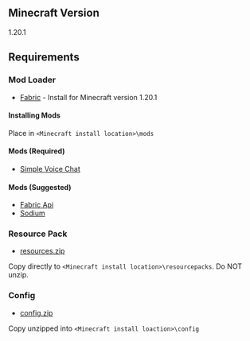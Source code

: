 ## Minecraft Version
1.20.1

## Requirements

### Mod Loader

- [Fabric](https://fabricmc.net/use/installer/) - Install for Minecraft version 1.20.1

#### Installing Mods

Place in `<Minecraft install location>\mods`

#### Mods (Required)

- [Simple Voice Chat](../../../raw/main/mods/voicechat-fabric-1.20.1-2.4.32.jar)

#### Mods (Suggested)

- [Fabric Api](../../../raw/main/mods/fabric-api-0.91.1%2B1.20.1.jar)
- [Sodium](https://cdn.modrinth.com/data/AANobbMI/versions/mhZtY2lR/sodium-fabric-0.5.8%2Bmc1.20.1.jar)

### Resource Pack

- [resources.zip](../../../raw/main/user_setup/resourcepacks/resources.zip)

Copy directly to `<Minecraft install location>\resourcepacks`. Do NOT unzip.

### Config

- [config.zip](../../../raw/main/user_setup/config.zip)

Copy unzipped into `<Minecraft install loaction>\config`
